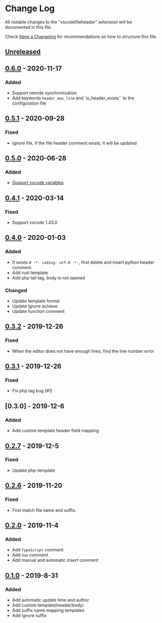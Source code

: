 # Change Log

All notable changes to the "vscodefileheader" extension will be documented in this file.

Check [Keep a Changelog](http://keepachangelog.com/) for recommendations on how to structure this file.

## [Unreleased]
## [0.6.0] - 2020-11-17
### Added

- Support remote synchronization
- Add keywords ``header_max_line`` and `is_header_exists`` to the configuration file

## [0.5.1] - 2020-09-28
### Fixed

- ignore file, if the file header comment exists, it will be updated

## [0.5.0] - 2020-06-28
### Added

- [Support vscode variables](https://code.visualstudio.com/docs/editor/variables-reference)

## [0.4.1] - 2020-03-14
### Fixed

- Support vscode 1.43.0

## [0.4.0] - 2020-01-03
### Added

- If exists ``# -*- coding: utf-8 -*-``, first delete and insert python header comment.
- Add rust template
- Add php tail tag, body is not opened

### Changed

- Update template format
- Update ignore achieve
- Update function comment

## [0.3.2] - 2019-12-26
### Fixed

- When the editor does not have enough lines, find the line number error

## [0.3.1] - 2019-12-26
### Fixed

- Fix php tag bug (#1)

## [0.3.0] - 2019-12-6
### Added

- Add custom template header field mapping

## [0.2.7] - 2019-12-5
### Fixed

- Update php-template

## [0.2.6] - 2019-11-20
### Fixed

- First match file name and suffix.

## [0.2.0] - 2019-11-4
### Added

- Add ``TypeScript`` comment
- Add ``Vue`` comment
- Add manual and automatic insert comment

## [0.1.0] - 2019-8-31
### Added

- Add automatic update time and author
- Add custom template(header/body)
- Add suffix name mapping templates
- Add ignore suffix

[unreleased]: https://github.com/caizhengxin/vscodefileheader/compare/v0.6.0...HEAD
[0.6.0]: https://github.com/caizhengxin/vscodefileheader/compare/v0.5.1...v0.6.0
[0.5.1]: https://github.com/caizhengxin/vscodefileheader/compare/v0.5.0...v0.5.1
[0.5.0]: https://github.com/caizhengxin/vscodefileheader/compare/v0.4.1...v0.5.0
[0.4.1]: https://github.com/caizhengxin/vscodefileheader/compare/v0.4.0...v0.4.1
[0.4.0]: https://github.com/caizhengxin/vscodefileheader/compare/v0.3.2...v0.4.0
[0.3.2]: https://github.com/caizhengxin/vscodefileheader/compare/v0.3.1...v0.3.2
[0.3.1]: https://github.com/caizhengxin/vscodefileheader/compare/v0.2.7...v0.3.1
[0.2.7]: https://github.com/caizhengxin/vscodefileheader/compare/v0.2.6...v0.2.7
[0.2.6]: https://github.com/caizhengxin/vscodefileheader/compare/v0.2.3...v0.2.6
[0.2.0]: https://github.com/caizhengxin/vscodefileheader/compare/v0.1.8...v0.2.1
[0.1.0]: https://github.com/caizhengxin/vscodefileheader/compare/v0.0.2...v0.1.5
